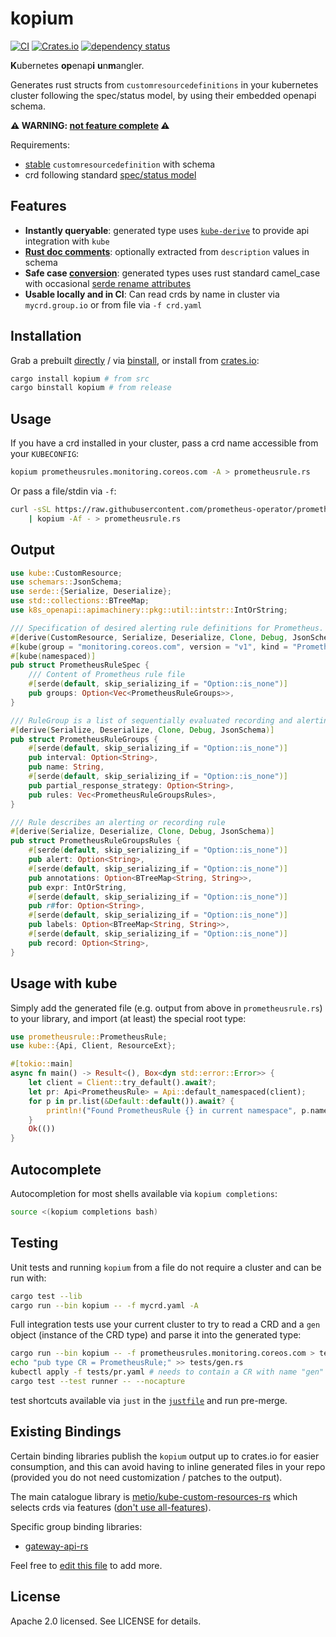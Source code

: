 # kopium

[![CI](https://github.com/kube-rs/kopium/actions/workflows/release.yml/badge.svg)](https://github.com/kube-rs/kopium/actions/workflows/release.yml)
[![Crates.io](https://img.shields.io/crates/v/kopium.svg)](https://crates.io/crates/kopium)
[![dependency status](https://deps.rs/repo/github/kube-rs/kopium/status.svg)](https://deps.rs/repo/github/kube-rs/kopium)

**K**ubernetes **op**enap**i** **u**n**m**angler.

Generates rust structs from `customresourcedefinitions` in your kubernetes cluster following the spec/status model, by using their embedded openapi schema.

**⚠️ WARNING: [not feature complete](https://github.com/kube-rs/kopium/issues) ⚠️**

Requirements:

- [stable](https://kubernetes.io/blog/2019/09/18/kubernetes-1-16-release-announcement/#custom-resources-reach-general-availability) `customresourcedefinition` with schema
- crd following standard [spec/status model](https://kubernetes.io/docs/concepts/overview/working-with-objects/kubernetes-objects/#object-spec-and-status)

## Features

- **Instantly queryable**: generated type uses [`kube-derive`](https://docs.rs/kube/latest/kube/derive.CustomResource.html) to provide api integration with `kube`
- **[Rust doc comments](https://doc.rust-lang.org/rust-by-example/meta/doc.html#doc-comments)**: optionally extracted from `description` values in schema
- **Safe case [conversion](https://github.com/withoutboats/heck)**: generated types uses rust standard camel_case with occasional [serde rename attributes](https://serde.rs/field-attrs.html)
- **Usable locally and in CI**: Can read crds by name in cluster via `mycrd.group.io` or from file via `-f crd.yaml`

## Installation

Grab a prebuilt [directly](https://github.com/kube-rs/kopium/releases) / via [binstall](https://github.com/cargo-bins/cargo-binstall), or install from [crates.io](https://crates.io/crates/kopium):

```sh
cargo install kopium # from src
cargo binstall kopium # from release
```

## Usage

If you have a crd installed in your cluster, pass a crd name accessible from your `KUBECONFIG`:

```sh
kopium prometheusrules.monitoring.coreos.com -A > prometheusrule.rs
```

Or pass a file/stdin via `-f`:

```sh
curl -sSL https://raw.githubusercontent.com/prometheus-operator/prometheus-operator/main/example/prometheus-operator-crd/monitoring.coreos.com_prometheusrules.yaml \
    | kopium -Af - > prometheusrule.rs
```

## Output

```rust
use kube::CustomResource;
use schemars::JsonSchema;
use serde::{Serialize, Deserialize};
use std::collections::BTreeMap;
use k8s_openapi::apimachinery::pkg::util::intstr::IntOrString;

/// Specification of desired alerting rule definitions for Prometheus.
#[derive(CustomResource, Serialize, Deserialize, Clone, Debug, JsonSchema)]
#[kube(group = "monitoring.coreos.com", version = "v1", kind = "PrometheusRule", plural = "prometheusrules")]
#[kube(namespaced)]
pub struct PrometheusRuleSpec {
    /// Content of Prometheus rule file
    #[serde(default, skip_serializing_if = "Option::is_none")]
    pub groups: Option<Vec<PrometheusRuleGroups>>,
}

/// RuleGroup is a list of sequentially evaluated recording and alerting rules.
#[derive(Serialize, Deserialize, Clone, Debug, JsonSchema)]
pub struct PrometheusRuleGroups {
    #[serde(default, skip_serializing_if = "Option::is_none")]
    pub interval: Option<String>,
    pub name: String,
    #[serde(default, skip_serializing_if = "Option::is_none")]
    pub partial_response_strategy: Option<String>,
    pub rules: Vec<PrometheusRuleGroupsRules>,
}

/// Rule describes an alerting or recording rule
#[derive(Serialize, Deserialize, Clone, Debug, JsonSchema)]
pub struct PrometheusRuleGroupsRules {
    #[serde(default, skip_serializing_if = "Option::is_none")]
    pub alert: Option<String>,
    #[serde(default, skip_serializing_if = "Option::is_none")]
    pub annotations: Option<BTreeMap<String, String>>,
    pub expr: IntOrString,
    #[serde(default, skip_serializing_if = "Option::is_none")]
    pub r#for: Option<String>,
    #[serde(default, skip_serializing_if = "Option::is_none")]
    pub labels: Option<BTreeMap<String, String>>,
    #[serde(default, skip_serializing_if = "Option::is_none")]
    pub record: Option<String>,
}
```

## Usage with kube

Simply add the generated file (e.g. output from above in `prometheusrule.rs`) to your library, and import (at least) the special root type:


```rust
use prometheusrule::PrometheusRule;
use kube::{Api, Client, ResourceExt};

#[tokio::main]
async fn main() -> Result<(), Box<dyn std::error::Error>> {
    let client = Client::try_default().await?;
    let pr: Api<PrometheusRule> = Api::default_namespaced(client);
    for p in pr.list(&Default::default()).await? {
        println!("Found PrometheusRule {} in current namespace", p.name_any());
    }
    Ok(())
}
```

## Autocomplete

Autocompletion for most shells available via `kopium completions`:

```sh
source <(kopium completions bash)
```

## Testing

Unit tests and running `kopium` from a file do not require a cluster and can be run with:

```sh
cargo test --lib
cargo run --bin kopium -- -f mycrd.yaml -A
```

Full integration tests use your current cluster to try to read a CRD and a `gen` object (instance of the CRD type) and parse it into the generated type:

```sh
cargo run --bin kopium -- -f prometheusrules.monitoring.coreos.com > tests/gen.rs
echo "pub type CR = PrometheusRule;" >> tests/gen.rs
kubectl apply -f tests/pr.yaml # needs to contain a CR with name "gen"
cargo test --test runner -- --nocapture
```

test shortcuts available via `just` in the [`justfile`](./justfile) and run pre-merge.

## Existing Bindings

Certain binding libraries publish the `kopium` output up to crates.io for easier consumption, and this can avoid having to inline generated files in your repo (provided you do not need customization / patches to the output).

The main catalogue library is [metio/kube-custom-resources-rs](https://github.com/metio/kube-custom-resources-rs) which selects crds via features ([don't use all-features](https://mastodon.online/@sebhoss/111356248593690997)).

Specific group binding libraries:
- [gateway-api-rs](https://github.com/kube-rs/gateway-api-rs)

Feel free to [edit this file](https://github.com/kube-rs/kopium/edit/main/README.md) to add more.

## License

Apache 2.0 licensed. See LICENSE for details.
